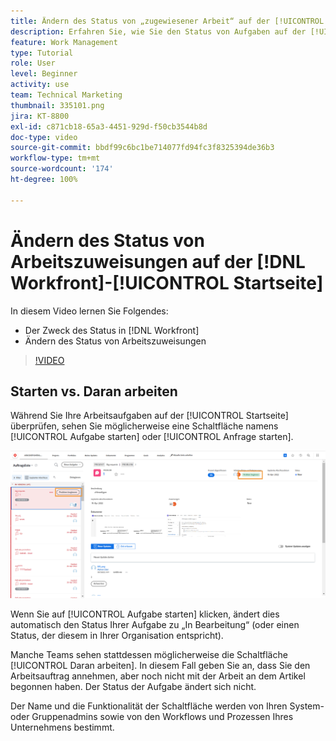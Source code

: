 ```yaml
---
title: Ändern des Status von „zugewiesener Arbeit“ auf der [!UICONTROL Startseite]
description: Erfahren Sie, wie Sie den Status von Aufgaben auf der [!UICONTROL Startseite] ändern können, um anzuzeigen, dass sie in Bearbeitung sind. Verstehen Sie, warum der Status in [!DNL  Workfront]wichtig ist.
feature: Work Management
type: Tutorial
role: User
level: Beginner
activity: use
team: Technical Marketing
thumbnail: 335101.png
jira: KT-8800
exl-id: c871cb18-65a3-4451-929d-f50cb3544b8d
doc-type: video
source-git-commit: bbdf99c6bc1be714077fd94fc3f8325394de36b3
workflow-type: tm+mt
source-wordcount: '174'
ht-degree: 100%

---
```


# Ändern des Status von Arbeitszuweisungen auf der [!DNL Workfront]-[!UICONTROL Startseite]

In diesem Video lernen Sie Folgendes:

* Der Zweck des Status in [!DNL  Workfront]
* Ändern des Status von Arbeitszuweisungen

>[!VIDEO](https://video.tv.adobe.com/v/3443439/?quality=12&learn=on&enablevpops=1&captions=ger)

## Starten vs. Daran arbeiten

Während Sie Ihre Arbeitsaufgaben auf der [!UICONTROL Startseite] überprüfen, sehen Sie möglicherweise eine Schaltfläche namens [!UICONTROL Aufgabe starten] oder [!UICONTROL Anfrage starten].

![[!DNL Workfront]-[!UICONTROL Startseite], auf der die Schaltfläche [!UICONTROL Aufgabe starten] lautet.](assets/worker-fundamentals-1.png)

Wenn Sie auf [!UICONTROL Aufgabe starten] klicken, ändert dies automatisch den Status Ihrer Aufgabe zu „In Bearbeitung“ (oder einen Status, der diesem in Ihrer Organisation entspricht).

Manche Teams sehen stattdessen möglicherweise die Schaltfläche [!UICONTROL Daran arbeiten]. In diesem Fall geben Sie an, dass Sie den Arbeitsauftrag annehmen, aber noch nicht mit der Arbeit an dem Artikel begonnen haben. Der Status der Aufgabe ändert sich nicht.

Der Name und die Funktionalität der Schaltfläche werden von Ihren System- oder Gruppenadmins sowie von den Workflows und Prozessen Ihres Unternehmens bestimmt.

<!--
learn more URLs
-->
